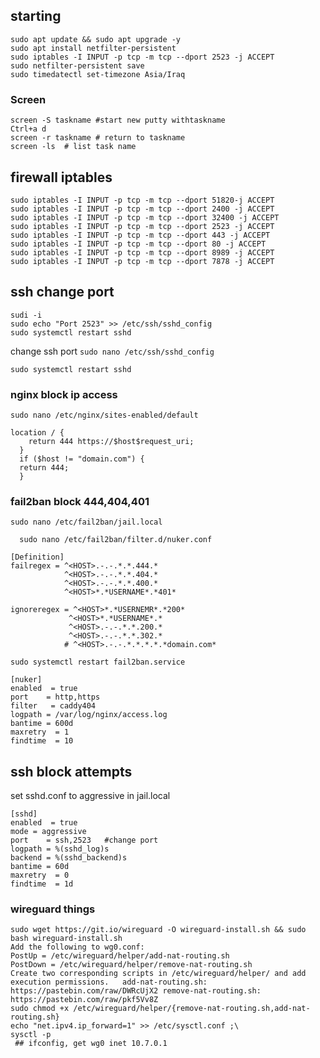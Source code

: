 ## starting
```
sudo apt update && sudo apt upgrade -y 
sudo apt install netfilter-persistent
sudo iptables -I INPUT -p tcp -m tcp --dport 2523 -j ACCEPT
sudo netfilter-persistent save
sudo timedatectl set-timezone Asia/Iraq
```

### Screen
```
screen -S taskname #start new putty withtaskname
Ctrl+a d
screen -r taskname # return to taskname
screen -ls  # list task name
```

## firewall iptables

```
sudo iptables -I INPUT -p tcp -m tcp --dport 51820-j ACCEPT
sudo iptables -I INPUT -p tcp -m tcp --dport 2400 -j ACCEPT
sudo iptables -I INPUT -p tcp -m tcp --dport 32400 -j ACCEPT
sudo iptables -I INPUT -p tcp -m tcp --dport 2523 -j ACCEPT
sudo iptables -I INPUT -p tcp -m tcp --dport 443 -j ACCEPT
sudo iptables -I INPUT -p tcp -m tcp --dport 80 -j ACCEPT
sudo iptables -I INPUT -p tcp -m tcp --dport 8989 -j ACCEPT
sudo iptables -I INPUT -p tcp -m tcp --dport 7878 -j ACCEPT
```

## ssh change port

```
sudi -i
sudo echo "Port 2523" >> /etc/ssh/sshd_config
sudo systemctl restart sshd
```

change ssh port 
`sudo nano /etc/ssh/sshd_config`

```
sudo systemctl restart sshd
```

### nginx block ip access
```
sudo nano /etc/nginx/sites-enabled/default 
```
```
location / {
    return 444 https://$host$request_uri;
  }
  if ($host != "domain.com") {
  return 444;
  }
```


### fail2ban block 444,404,401

``` sudo nano /etc/fail2ban/jail.local ```

```   sudo nano /etc/fail2ban/filter.d/nuker.conf ```

```
[Definition] 
failregex = ^<HOST>.-.-.*.*.444.*
            ^<HOST>.-.-.*.*.404.*
            ^<HOST>.-.-.*.*.400.*
            ^<HOST>*.*USERNAME*.*401*
           
ignoreregex = ^<HOST>*.*USERNEMR*.*200*
             ^<HOST>*.*USERNAME*.*
             ^<HOST>.-.-.*.*.200.*
             ^<HOST>.-.-.*.*.302.* 
            # ^<HOST>.-.-.*.*.*.*.*domain.com*
```

` sudo systemctl restart fail2ban.service `

```
[nuker]
enabled  = true
port    = http,https
filter   = caddy404
logpath = /var/log/nginx/access.log
bantime = 600d
maxretry  = 1
findtime  = 10
```

## ssh block attempts

set sshd.conf to aggressive in jail.local
 
```
[sshd]
enabled  = true
mode = aggressive
port    = ssh,2523   #change port
logpath = %(sshd_log)s
backend = %(sshd_backend)s
bantime = 60d
maxretry  = 0
findtime  = 1d
```


### wireguard things

```
sudo wget https://git.io/wireguard -O wireguard-install.sh && sudo bash wireguard-install.sh
Add the following to wg0.conf:
PostUp = /etc/wireguard/helper/add-nat-routing.sh 
PostDown = /etc/wireguard/helper/remove-nat-routing.sh
Create two corresponding scripts in /etc/wireguard/helper/ and add execution permissions.   add-nat-routing.sh: https://pastebin.com/raw/DWRcUjX2 remove-nat-routing.sh: https://pastebin.com/raw/pkf5Vv8Z
sudo chmod +x /etc/wireguard/helper/{remove-nat-routing.sh,add-nat-routing.sh}
echo "net.ipv4.ip_forward=1" >> /etc/sysctl.conf ;\
sysctl -p
 ## ifconfig, get wg0 inet 10.7.0.1
 ```
